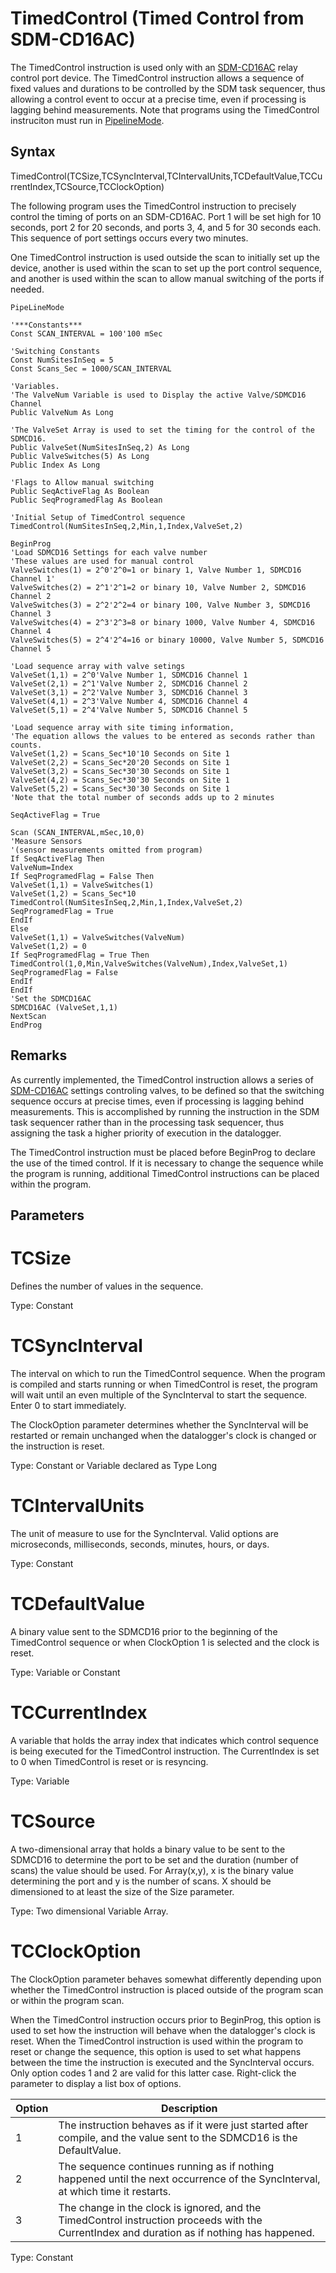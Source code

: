 # TimedControl (Timed Control from SDM-CD16AC)

The TimedControl instruction is used only with an [SDM-CD16AC](sdmcd16ac.md) relay control port device. The TimedControl instruction allows a sequence of fixed values and durations to be controlled by the SDM task sequencer, thus allowing a control event to occur at a precise time, even if processing is lagging behind measurements. Note that programs using the TimedControl instruciton must run in [PipelineMode](sequentialmodepipeli2.md).

## Syntax

TimedControl(TCSize,TCSyncInterval,TCIntervalUnits,TCDefaultValue,TCCurrentIndex,TCSource,TCClockOption)

The following program uses the TimedControl instruction to precisely control the timing of ports on an SDM-CD16AC. Port 1 will be set high for 10 seconds, port 2 for 20 seconds, and ports 3, 4, and 5 for 30 seconds each. This sequence of port settings occurs every two minutes.

One TimedControl instruction is used outside the scan to initially set up the device, another is used within the scan to set up the port control sequence, and another is used within the scan to allow manual switching of the ports if needed.

```
PipeLineMode

'***Constants***
Const SCAN_INTERVAL = 100'100 mSec

'Switching Constants
Const NumSitesInSeq = 5
Const Scans_Sec = 1000/SCAN_INTERVAL

'Variables.
'The ValveNum Variable is used to Display the active Valve/SDMCD16 Channel
Public ValveNum As Long

'The ValveSet Array is used to set the timing for the control of the SDMCD16.
Public ValveSet(NumSitesInSeq,2) As Long
Public ValveSwitches(5) As Long
Public Index As Long

'Flags to Allow manual switching
Public SeqActiveFlag As Boolean
Public SeqProgramedFlag As Boolean

'Initial Setup of TimedControl sequence
TimedControl(NumSitesInSeq,2,Min,1,Index,ValveSet,2)

BeginProg
'Load SDMCD16 Settings for each valve number
'These values are used for manual control
ValveSwitches(1) = 2^0'2^0=1 or binary 1, Valve Number 1, SDMCD16 Channel 1'
ValveSwitches(2) = 2^1'2^1=2 or binary 10, Valve Number 2, SDMCD16 Channel 2
ValveSwitches(3) = 2^2'2^2=4 or binary 100, Valve Number 3, SDMCD16 Channel 3
ValveSwitches(4) = 2^3'2^3=8 or binary 1000, Valve Number 4, SDMCD16 Channel 4
ValveSwitches(5) = 2^4'2^4=16 or binary 10000, Valve Number 5, SDMCD16 Channel 5

'Load sequence array with valve setings
ValveSet(1,1) = 2^0'Valve Number 1, SDMCD16 Channel 1
ValveSet(2,1) = 2^1'Valve Number 2, SDMCD16 Channel 2
ValveSet(3,1) = 2^2'Valve Number 3, SDMCD16 Channel 3
ValveSet(4,1) = 2^3'Valve Number 4, SDMCD16 Channel 4
ValveSet(5,1) = 2^4'Valve Number 5, SDMCD16 Channel 5

'Load sequence array with site timing information,
'The equation allows the values to be entered as seconds rather than counts.
ValveSet(1,2) = Scans_Sec*10'10 Seconds on Site 1
ValveSet(2,2) = Scans_Sec*20'20 Seconds on Site 1
ValveSet(3,2) = Scans_Sec*30'30 Seconds on Site 1
ValveSet(4,2) = Scans_Sec*30'30 Seconds on Site 1
ValveSet(5,2) = Scans_Sec*30'30 Seconds on Site 1
'Note that the total number of seconds adds up to 2 minutes

SeqActiveFlag = True

Scan (SCAN_INTERVAL,mSec,10,0)
'Measure Sensors
'(sensor measurements omitted from program)
If SeqActiveFlag Then
ValveNum=Index
If SeqProgramedFlag = False Then
ValveSet(1,1) = ValveSwitches(1)
ValveSet(1,2) = Scans_Sec*10
TimedControl(NumSitesInSeq,2,Min,1,Index,ValveSet,2)
SeqProgramedFlag = True
EndIf
Else
ValveSet(1,1) = ValveSwitches(ValveNum)
ValveSet(1,2) = 0
If SeqProgramedFlag = True Then
TimedControl(1,0,Min,ValveSwitches(ValveNum),Index,ValveSet,1)
SeqProgramedFlag = False
EndIf
EndIf
'Set the SDMCD16AC
SDMCD16AC (ValveSet,1,1)
NextScan
EndProg
```

## Remarks

As currently implemented, the TimedControl instruction allows a series of [SDM-CD16AC](sdmcd16ac.md) settings controling valves, to be defined so that the switching sequence occurs at precise times, even if processing is lagging behind measurements. This is accomplished by running the instruction in the SDM task sequencer rather than in the processing task sequencer, thus assigning the task a higher priority of execution in the datalogger.

The TimedControl instruction must be placed before BeginProg to declare the use of the timed control. If it is necessary to change the sequence while the program is running, additional TimedControl instructions can be placed within the program.

## Parameters

# TCSize

Defines the number of values in the sequence.

Type: Constant

# TCSyncInterval

The interval on which to run the TimedControl sequence. When the program is compiled and starts running or when TimedControl is reset, the program will wait until an even multiple of the SyncInterval to start the sequence. Enter 0 to start immediately.

The ClockOption parameter determines whether the SyncInterval will be restarted or remain unchanged when the datalogger's clock is changed or the instruction is reset.

Type: Constant or Variable declared as Type Long

# TCIntervalUnits

The unit of measure to use for the SyncInterval. Valid options are microseconds, milliseconds, seconds, minutes, hours, or days.

Type: Constant

# TCDefaultValue

A binary value sent to the SDMCD16 prior to the beginning of the TimedControl sequence or when ClockOption 1 is selected and the clock is reset.

Type: Variable or Constant

# TCCurrentIndex

A variable that holds the array index that indicates which control sequence is being executed for the TimedControl instruction. The CurrentIndex is set to 0 when TimedControl is reset or is resyncing.

Type: Variable

# TCSource

A two-dimensional array that holds a binary value to be sent to the SDMCD16 to determine the port to be set and the duration (number of scans) the value should be used. For Array(x,y), x is the binary value determining the port and y is the number of scans. X should be dimensioned to at least the size of the Size parameter.

Type: Two dimensional Variable Array.

# TCClockOption

The ClockOption parameter behaves somewhat differently depending upon whether the TimedControl instruction is placed outside of the program scan or within the program scan.

When the TimedControl instruction occurs prior to BeginProg, this option is used to set how the instruction will behave when the datalogger's clock is reset. When the TimedControl instruction is used within the program to reset or change the sequence, this option is used to set what happens between the time the instruction is executed and the SyncInterval occurs. Only option codes 1 and 2 are valid for this latter case. Right-click the parameter to display a list box of options.

| Option | Description                                                                                                                                  |
| ------ | -------------------------------------------------------------------------------------------------------------------------------------------- |
| 1      | The instruction behaves as if it were just started after compile, and the value sent to the SDMCD16 is the DefaultValue.                     |
| 2      | The sequence continues running as if nothing happened until the next occurrence of the SyncInterval, at which time it restarts.              |
| 3      | The change in the clock is ignored, and the TimedControl instruction proceeds with the CurrentIndex and duration as if nothing has happened. |

Type: Constant
